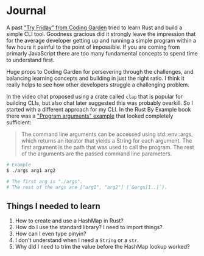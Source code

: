 # Journal

A past ["Try Friday" from Coding Garden](https://www.youtube.com/watch?v=YF_pq7dSMh0) tried to learn Rust and build a simple CLI tool.
Goodness gracious did it strongly leave the impression that for the average developer getting up and running a simple program within a few hours it painful to the point of impossible.
If you are coming from primarly JavaScript there are too many fundamental concepts to spend time to understand first.

Huge props to Coding Garden for persevering through the challenges, and balancing learning concepts and building in just the right ratio.
I think it really helps to see how other developers struggle a challenging problem.

In the video chat proposed using a crate called `clap` that is popular for building CLIs, but also chat later suggested this was probably overkill.
So I started with a different approach for my CLI.
In the Rust By Example book there was a ["Program arguments" example](https://doc.rust-lang.org/rust-by-example/std_misc/arg.html) that looked completely sufficient:

> The command line arguments can be accessed using std::env::args, which returns an iterator that yields a String for each argument. The first argument is the path that was used to call the program. The rest of the arguments are the passed command line parameters.

```bash
# Example
$ ./args arg1 arg2

# The first arg is "./args".
# The rest of the args are ["arg1", "arg2"] (`&args[1..]`).
```

## Things I needed to learn

1. How to create and use a HashMap in Rust?
1. How do I use the standard library? I need to import things?
1. How can I even type pinyin?
1. I don't understand when I need a `String` or a `str`.
1. Why did I need to trim the value before the HashMap lookup worked?
